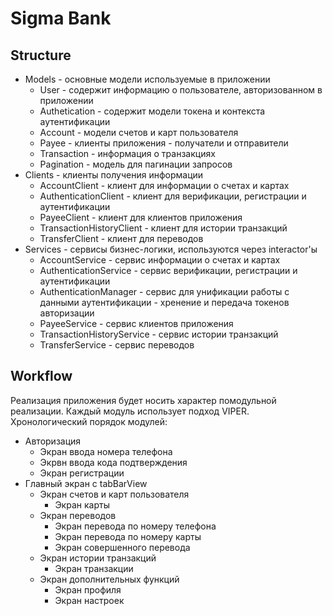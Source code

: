 # Sigma Bank

## Structure
- Models - основные модели используемые в приложении
    - User - содержит информацию о пользователе, авторизованном в приложении
    - Authetication - содержит модели токена и контекста аутентификации
    - Account - модели счетов и карт пользователя
    - Payee - клиенты приложения - получатели и отправители
    - Transaction - информация о транзакциях
    - Pagination - модель для пагинации запросов
- Clients - клиенты получения информации
    - AccountClient - клиент для информации о счетах и картах
    - AuthenticationClient - клиент для верификации, регистрации и аутентификации
    - PayeeClient - клиент для клиентов приложения
    - TransactionHistoryClient - клиент для истории транзакций
    - TransferClient - клиент для переводов
- Services - сервисы бизнес-логики, используются через interactor'ы
    - AccountService - сервис информации о счетах и картах
    - AuthenticationService - сервис верификации, регистрации и аутентификации
    - AuthenticationManager - сервис для унификации работы с данными аутентификации - хренение и передача токенов авторизации
    - PayeeService - сервис клиентов приложения
    - TransactionHistoryService - сервис истории транзакций
    - TransferService - сервис переводов

## Workflow
Реализация приложения будет носить характер помодульной реализации. Каждый модуль использует подход VIPER. Хронологический порядок модулей:
- Авторизация
    - Экран ввода номера телефона
    - Экрвн ввода кода подтверждения
    - Экран регистрации
- Главный экран с tabBarView
    - Экран счетов и карт пользователя
        - Экран карты
    - Экран переводов
        - Экран перевода по номеру телефона
        - Экран перевода по номеру карты
        - Экран совершенного перевода
    - Экран истории транзакций
        - Экран транзакции
    - Экран дополнительных функций
        - Экран профиля
        - Экран настроек
